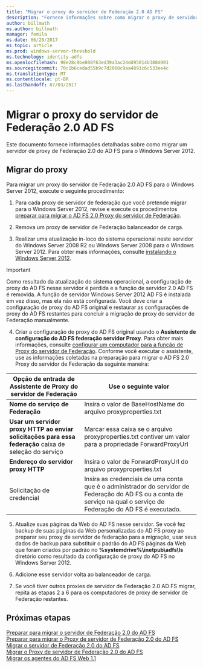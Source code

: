 ```yaml
---
title: "Migrar o proxy do servidor de Federação 2.0 AD FS"
description: "Fornece informações sobre como migrar o proxy de servidor de Federação do AD FS para o Windows Server 2012."
author: billmath
ms.author: billmath
manager: femila
ms.date: 06/28/2017
ms.topic: article
ms.prod: windows-server-threshold
ms.technology: identity-adfs
ms.openlocfilehash: 98e28c9be808f63ed39a3ac24dd95014b388d001
ms.sourcegitcommit: 70c1b6cedad55b9c7d2068c9aa4891c6c533ee4c
ms.translationtype: MT
ms.contentlocale: pt-BR
ms.lasthandoff: 07/03/2017
---
```

# <a name="migrate-the-ad-fs-20-federation-server-proxy"></a>Migrar o proxy do servidor de Federação 2.0 AD FS
Este documento fornece informações detalhadas sobre como migrar um servidor de proxy de Federação 2.0 do AD FS para o Windows Server 2012.

## <a name="migrate-the-proxy"></a>Migrar do proxy

Para migrar um proxy do servidor de Federação 2.0 AD FS para o Windows Server 2012, execute o seguinte procedimento:  
  
1.  Para cada proxy de servidor de federação que você pretende migrar para o Windows Server 2012, revise e execute os procedimentos [preparar para migrar o AD FS 2.0 Proxy do servidor de Federação](prepare-to-migrate-ad-fs-fed-proxy.md).  
  
2.  Remova um proxy de servidor de Federação balanceador de carga.  
  
3.  Realizar uma atualização in-loco do sistema operacional neste servidor do Windows Server 2008 R2 ou Windows Server 2008 para o Windows Server 2012. Para obter mais informações, consulte [instalando o Windows Server 2012](https://technet.microsoft.com/library/jj134246.aspx).  
  
> [!IMPORTANT]
>  Como resultado da atualização do sistema operacional, a configuração de proxy do AD FS nesse servidor é perdida e a função de servidor 2.0 AD FS é removida. A função de servidor Windows Server 2012 AD FS é instalada em vez disso, mas ela não está configurada. Você deve criar a configuração de proxy do AD FS original e restaurar as configurações de proxy do AD FS restantes para concluir a migração de proxy do servidor de Federação manualmente.  
  
4.  Criar a configuração de proxy do AD FS original usando o **Assistente de configuração do AD FS federação servidor Proxy**. Para obter mais informações, consulte [configurar um computador para a função de Proxy do servidor de Federação](configure-a-computer-for-the-federation-server-proxy-role.md). Conforme você executar o assistente, use as informações coletadas na preparação para migrar o AD FS 2.0 Proxy do servidor de Federação da seguinte maneira:  
  
 
|**Opção de entrada de Assistente de Proxy do servidor de Federação**|**Use o seguinte valor**|
|-----|-----|  
|**Nome do serviço de Federação**|Insira o valor de BaseHostName do arquivo proxyproperties.txt|  
|**Usar um servidor proxy HTTP ao enviar solicitações para essa federação** caixa de seleção do serviço|Marcar essa caixa se o arquivo proxyproperties.txt contiver um valor para a propriedade ForwardProxyUrl|  
|**Endereço do servidor proxy HTTP**|Insira o valor de ForwardProxyUrl do arquivo proxyproperties.txt|  
|Solicitação de credencial|Insira as credenciais de uma conta que é o administrador do servidor de Federação do AD FS ou a conta de serviço na qual o serviço de Federação do AD FS é executado.|  
  
5.  Atualize suas páginas da Web do AD FS nesse servidor. Se você fez backup de suas páginas da Web personalizadas do AD FS proxy ao preparar seu proxy de servidor de federação para a migração, usar seus dados de backup para substituir o padrão do AD FS páginas da Web que foram criados por padrão no **%systemdrive%\inetpub\adfs\ls** diretório como resultado da configuração de proxy do AD FS no Windows Server 2012.  
  
6.  Adicione esse servidor volta ao balanceador de carga.  
  
7.  Se você tiver outros proxies de servidor de Federação 2.0 AD FS migrar, repita as etapas 2 a 6 para os computadores de proxy de servidor de Federação restantes.  
  
  
## <a name="next-steps"></a>Próximas etapas
 [Preparar para migrar o servidor de Federação 2.0 do AD FS](prepare-to-migrate-ad-fs-fed-server.md)   
 [Preparar para migrar o Proxy de servidor de Federação 2.0 do AD FS](prepare-to-migrate-ad-fs-fed-proxy.md)   
 [Migrar o servidor de Federação 2.0 do AD FS](migrate-the-ad-fs-fed-server.md)   
 [Migrar o Proxy de servidor de Federação 2.0 do AD FS](migrate-the-ad-fs-2-fed-server-proxy.md)   
 [Migrar os agentes do AD FS Web 1.1](migrate-the-ad-fs-web-agent.md)
